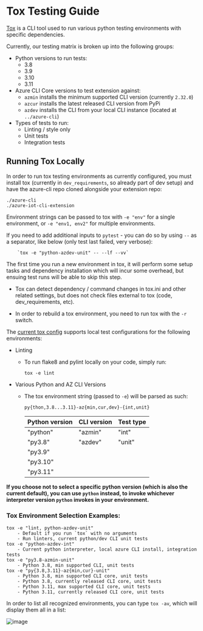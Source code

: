 # Tox Testing Guide

[Tox](https://tox.wiki/) is a CLI tool used to run various python testing environments with specific dependencies.

Currently, our testing matrix is broken up into the following groups:

- Python versions to run tests:
    - 3.8
    - 3.9
    - 3.10
    - 3.11
- Azure CLI Core versions to test extension against:
    - `azmin` installs the minimum supported CLI version (currently `2.32.0`)
    - `azcur` installs the latest released CLI version from PyPi
    - `azdev` installs the CLI from your local CLI instance (located at `../azure-cli`)
- Types of tests to run:
    - Linting / style only
    - Unit tests
    - Integration tests


## Running Tox Locally
In order to run tox testing environments as currently configured, you must install tox (currently in `dev_requirements`, so already part of dev setup) and have the azure-cli repo cloned alongside your extension repo:

    ./azure-cli
    ./azure-iot-cli-extension

Environment strings can be passed to tox with `-e "env"` for a single environment, or `-e "env1, env2"` for multiple environments.

If you need to add additional inputs to `pytest` - you can do so by using `--` as a separator, like below (only test last failed, very verbose):

        `tox -e "python-azdev-unit" -- --lf --vv`

The first time you run a new environment in tox, it will perform some setup tasks and dependency installation which will incur some overhead, but ensuing test runs will be able to skip this step.

- Tox can detect dependency / command changes in tox.ini and other related settings, but does not check files external to tox (code, dev_requirements, etc).

- In order to rebuild a tox environment, you need to run tox with the `-r` switch.

The [current tox config](../tox.ini) supports local test configurations for the following environments:

- Linting
  - To run flake8 and pylint locally on your code, simply run:

        tox -e lint

- Various Python and AZ CLI Versions
  - The tox environment string (passed to `-e`) will be parsed as such:

        py{thon,3.8...3.11}-az{min,cur,dev}-{int,unit}

    |Python version | CLI version   | Test type     |
    |---------------|---------------|---------------|
    |"python"|"azmin"|"int"|
    |"py3.8"|"azdev"|"unit"|
    |"py3.9"|||
    |"py3.10"|||
    |"py3.11"|||

**If you choose not to select a specific python version (which is also the current default), you can use `python` instead, to invoke whichever interpreter version `python` invokes in your environment.**



### Tox Environment Selection Examples:

    tox -e "lint, python-azdev-unit"
        - Default if you run `tox` with no arguments
        - Run linters, current python/dev CLI unit tests
    tox -e "python-azdev-int"
        - Current python interpreter, local azure CLI install, integration tests
    tox -e "py3.8-azmin-unit"
        - Python 3.8, min supported CLI, unit tests
    tox -e "py{3.8,3.11}-az{min,cur}-unit"
        - Python 3.8, min supported CLI core, unit tests
        - Python 3.8, currently released CLI core, unit tests
        - Python 3.11, max supported CLI core, unit tests
        - Python 3.11, currently released CLI core, unit tests


In order to list all recognized environments, you can type `tox -av`, which will display them all in a list:

![image](https://user-images.githubusercontent.com/13545962/217683727-1ec36d2c-e055-4677-a5a9-8f87cdcc987b.png)

